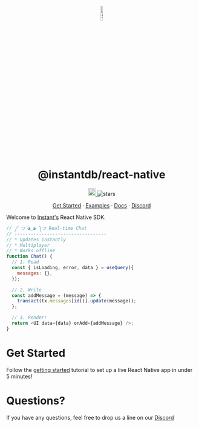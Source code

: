 <p align="center">
  <a href="https://instantdb.com">
    <img alt="Shows the Instant logo" src="https://instantdb.com/img/icon/android-chrome-512x512.png" width="10%">
  </a>
  <h1 align="center">@instantdb/react-native</h1>
</p>

<p align="center">
  <a 
    href="https://discord.com/invite/VU53p7uQcE" >
    <img height=20 src="https://img.shields.io/discord/1031957483243188235" />
  </a>
  <img src="https://img.shields.io/github/stars/instantdb/instant" alt="stars">
</p>

<p align="center">
   <a href="https://www.instantdb.com/docs/start-rn">Get Started</a> ·
   <a href="https://instantdb.com/examples">Examples</a> ·
   <a href="https://www.instantdb.com/docs/start-rn">Docs</a> ·
   <a href="https://discord.com/invite/VU53p7uQcE">Discord</a>
<p>

Welcome to [Instant's](http://instantdb.com) React Native SDK.

```javascript
// ༼ つ ◕_◕ ༽つ Real-time Chat
// ----------------------------------
// * Updates instantly
// * Multiplayer
// * Works offline
function Chat() {
  // 1. Read
  const { isLoading, error, data } = useQuery({
    messages: {},
  });

  // 2. Write
  const addMessage = (message) => {
    transact(tx.messages[id()].update(message));
  };

  // 3. Render!
  return <UI data={data} onAdd={addMessage} />;
}
```

# Get Started

Follow the [getting started](https://www.instantdb.com/docs/start-rn) tutorial to set up a live React Native app in under 5 minutes!

# Questions?

If you have any questions, feel free to drop us a line on our [Discord](https://discord.com/invite/VU53p7uQcE)
